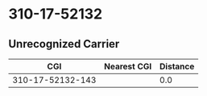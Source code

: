 # 310-17-52132
## Unrecognized Carrier


| CGI | Nearest CGI | Distance |
|-----|-------------|----------|
| 310-17-52132-143 |  | 0.0 |
